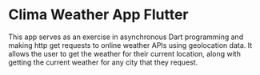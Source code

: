 # Clima Weather App Flutter
This app serves as an exercise in asynchronous Dart programming and making http get requests to online weather APIs using geolocation data. It allows the user to get the weather for their current location, along with getting the current weather for any city that they request. 
